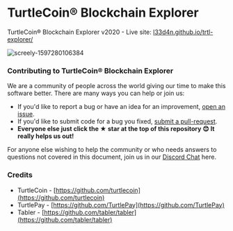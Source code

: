 # TurtleCoin® Blockchain Explorer
TurtleCoin® Blockchain Explorer v2020 - Live site: [l33d4n.github.io/trtl-explorer/](https://l33d4n.github.io/trtl-explorer/)

![screely-1597280106384](https://user-images.githubusercontent.com/8020386/90082583-b4da3200-dd42-11ea-8363-5bfea388f2b6.png)

### Contributing to TurtleCoin® Blockchain Explorer

We are a community of people across the world giving our time to make this software better. There are many ways you can help or join us:

-   If you'd like to report a bug or have an idea for an improvement, [open an issue](https://github.com/l33d4n/trtl-explorer/issues/new).
-   If you'd like to submit code for a bug you fixed, [submit a pull-request](https://github.com/l33d4n/trtl-explorer/compare).
-   **Everyone else just click the ★ star at the top of this repository 😊 It really helps us out!**

For anyone else wishing to help the community or who needs answers to questions not covered in this document, join us in our [Discord Chat](http://chat.turtlecoin.lol) here.

### Credits
- TurtleCoin - [https://github.com/turtlecoin](https://github.com/turtlecoin)
- TurtlePay - [https://github.com/TurtlePay](https://github.com/TurtlePay)
- Tabler - [https://github.com/tabler/tabler](https://github.com/tabler/tabler)